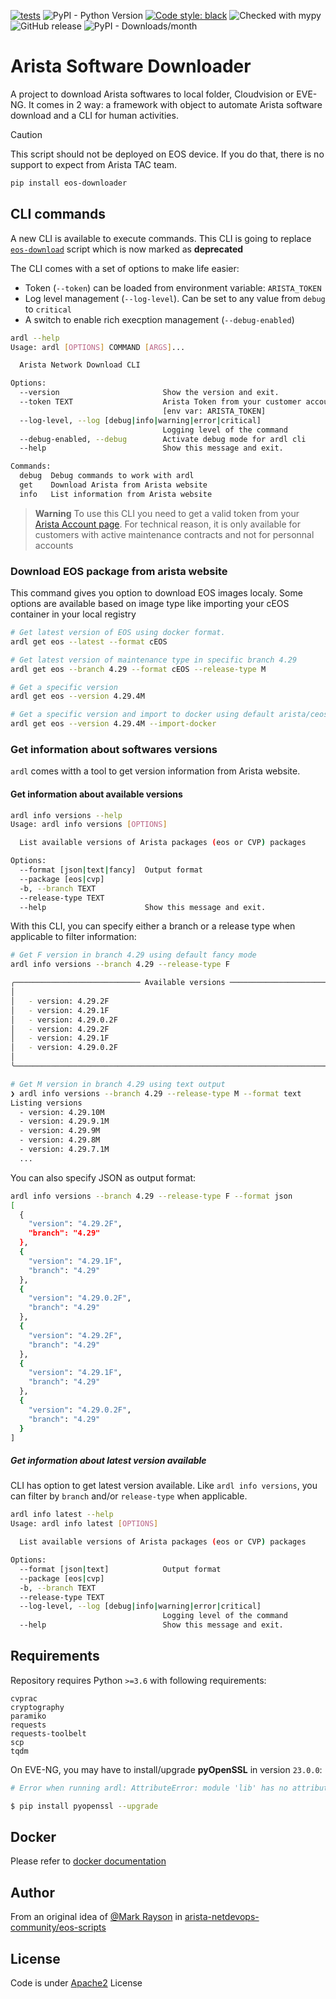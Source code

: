 [![tests](https://github.com/titom73/eos-downloader/actions/workflows/pr-management.yml/badge.svg?event=push)](https://github.com/titom73/eos-downloader/actions/workflows/pr-management.yml)
![PyPI - Python Version](https://img.shields.io/pypi/pyversions/eos-downloader)
[![Code style: black](https://img.shields.io/badge/code%20style-black-000000.svg)](https://github.com/psf/black)
![Checked with mypy](http://www.mypy-lang.org/static/mypy_badge.svg)
![GitHub release](https://img.shields.io/github/v/release/titom73/arista-downloader)
![PyPI - Downloads/month](https://img.shields.io/pypi/dm/eos-downloader)

<!--
[![pre-commit](https://img.shields.io/badge/pre--commit-enabled-brightgreen?logo=pre-commit&logoColor=white)](https://github.com/pre-commit/pre-commit)
!-->

# Arista Software Downloader

A project to download Arista softwares to local folder, Cloudvision or EVE-NG. It comes in 2 way: a framework with object to automate Arista software download and a CLI for human activities.

> [!CAUTION]
> This script should not be deployed on EOS device. If you do that, there is no support to expect from Arista TAC team.

```bash
pip install eos-downloader
```

## CLI commands

A new CLI is available to execute commands. This CLI is going to replace [`eos-download`](./bin/README.md) script which is now marked as __deprecated__

The CLI comes with a set of options to make life easier:

- Token (`--token`) can be loaded from environment variable: `ARISTA_TOKEN`
- Log level management (`--log-level`). Can be set to any value from `debug` to `critical`
- A switch to enable rich execption management (`--debug-enabled`)

```bash
ardl --help
Usage: ardl [OPTIONS] COMMAND [ARGS]...

  Arista Network Download CLI

Options:
  --version                       Show the version and exit.
  --token TEXT                    Arista Token from your customer account
                                  [env var: ARISTA_TOKEN]
  --log-level, --log [debug|info|warning|error|critical]
                                  Logging level of the command
  --debug-enabled, --debug        Activate debug mode for ardl cli
  --help                          Show this message and exit.

Commands:
  debug  Debug commands to work with ardl
  get    Download Arista from Arista website
  info   List information from Arista website
```

> **Warning**
> To use this CLI you need to get a valid token from your [Arista Account page](https://www.arista.com/en/users/profile).
> For technical reason, it is only available for customers with active maintenance contracts and not for personnal accounts

### Download EOS package from arista website

This command gives you option to download EOS images localy. Some options are available based on image type like importing your cEOS container in your local registry

```bash
# Get latest version of EOS using docker format.
ardl get eos --latest --format cEOS

# Get latest version of maintenance type in specific branch 4.29
ardl get eos --branch 4.29 --format cEOS --release-type M

# Get a specific version
ardl get eos --version 4.29.4M

# Get a specific version and import to docker using default arista/ceos:4.29.4M
ardl get eos --version 4.29.4M --import-docker
```

### Get information about softwares versions

`ardl` comes witth a tool to get version information from Arista website.

#### Get information about available versions

```bash
ardl info versions --help
Usage: ardl info versions [OPTIONS]

  List available versions of Arista packages (eos or CVP) packages

Options:
  --format [json|text|fancy]  Output format
  --package [eos|cvp]
  -b, --branch TEXT
  --release-type TEXT
  --help                      Show this message and exit.
```

With this CLI, you can specify either a branch or a release type when applicable to filter information:

```bash
# Get F version in branch 4.29 using default fancy mode
ardl info versions --branch 4.29 --release-type F

╭──────────────────────────── Available versions ──────────────────────────────╮
│                                                                              │
│   - version: 4.29.2F                                                         │
│   - version: 4.29.1F                                                         │
│   - version: 4.29.0.2F                                                       │
│   - version: 4.29.2F                                                         │
│   - version: 4.29.1F                                                         │
│   - version: 4.29.0.2F                                                       │
│                                                                              │
╰──────────────────────────────────────────────────────────────────────────────╯

# Get M version in branch 4.29 using text output
❯ ardl info versions --branch 4.29 --release-type M --format text
Listing versions
  - version: 4.29.10M
  - version: 4.29.9.1M
  - version: 4.29.9M
  - version: 4.29.8M
  - version: 4.29.7.1M
  ...
```

You can also specify JSON as output format:

```bash
ardl info versions --branch 4.29 --release-type F --format json
[
  {
    "version": "4.29.2F",
    "branch": "4.29"
  },
  {
    "version": "4.29.1F",
    "branch": "4.29"
  },
  {
    "version": "4.29.0.2F",
    "branch": "4.29"
  },
  {
    "version": "4.29.2F",
    "branch": "4.29"
  },
  {
    "version": "4.29.1F",
    "branch": "4.29"
  },
  {
    "version": "4.29.0.2F",
    "branch": "4.29"
  }
]
```

##### Get information about latest version available

CLI has option to get latest version available. Like `ardl info versions`, you can filter by `branch` and/or `release-type` when applicable.

```bash
ardl info latest --help
Usage: ardl info latest [OPTIONS]

  List available versions of Arista packages (eos or CVP) packages

Options:
  --format [json|text]            Output format
  --package [eos|cvp]
  -b, --branch TEXT
  --release-type TEXT
  --log-level, --log [debug|info|warning|error|critical]
                                  Logging level of the command
  --help                          Show this message and exit.
```

## Requirements

Repository requires Python `>=3.6` with following requirements:

```requirements
cvprac
cryptography
paramiko
requests
requests-toolbelt
scp
tqdm
```

On EVE-NG, you may have to install/upgrade __pyOpenSSL__ in version `23.0.0`:

```bash
# Error when running ardl: AttributeError: module 'lib' has no attribute 'X509_V_FLAG_CB_ISSUER_CHECK'

$ pip install pyopenssl --upgrade
```

## Docker

Please refer to [docker documentation](docs/docker.md)

## Author

From an original idea of [@Mark Rayson](https://github.com/Sparky-python) in [arista-netdevops-community/eos-scripts](https://github.com/arista-netdevops-community/eos-scripts)

## License

Code is under [Apache2](LICENSE) License
